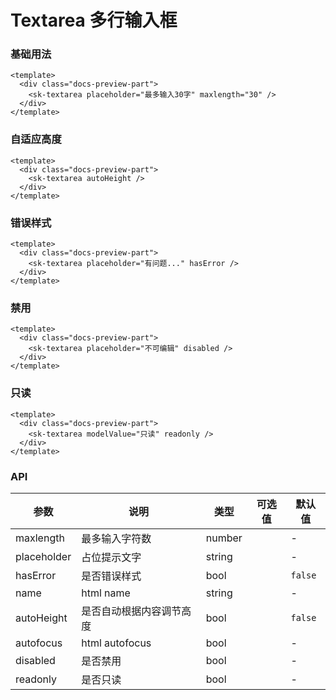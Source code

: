 # Textarea 多行输入框

### 基础用法

<div class="docs-preview-part">
  <sk-textarea placeholder="最多输入30字" maxlength="30" />
</div>

```vue
<template>
  <div class="docs-preview-part">
    <sk-textarea placeholder="最多输入30字" maxlength="30" />
  </div>
</template>
```

### 自适应高度

<div class="docs-preview-part">
  <sk-textarea autoHeight />
</div>

```vue
<template>
  <div class="docs-preview-part">
    <sk-textarea autoHeight />
  </div>
</template>
```

### 错误样式

<div class="docs-preview-part">
  <sk-textarea placeholder="有问题..." hasError />
</div>

```vue
<template>
  <div class="docs-preview-part">
    <sk-textarea placeholder="有问题..." hasError />
  </div>
</template>
```

### 禁用

<div class="docs-preview-part">
  <sk-textarea placeholder="不可编辑" disabled />
</div>

```vue
<template>
  <div class="docs-preview-part">
    <sk-textarea placeholder="不可编辑" disabled />
  </div>
</template>
```

### 只读

<div class="docs-preview-part">
  <sk-textarea modelValue="只读" readonly />
</div>

```vue
<template>
  <div class="docs-preview-part">
    <sk-textarea modelValue="只读" readonly />
  </div>
</template>
```

### API

| 参数        | 说明                     | 类型   | 可选值 | 默认值  |
| ----------- | ------------------------ | ------ | ------ | ------- |
| maxlength   | 最多输入字符数           | number |        | -       |
| placeholder | 占位提示文字             | string |        | -       |
| hasError    | 是否错误样式             | bool   |        | `false` |
| name        | html name                | string |        | -       |
| autoHeight  | 是否自动根据内容调节高度 | bool   |        | `false` |
| autofocus   | html autofocus           | bool   |        | -       |
| disabled    | 是否禁用                 | bool   |        | -       |
| readonly    | 是否只读                 | bool   |        | -       |

